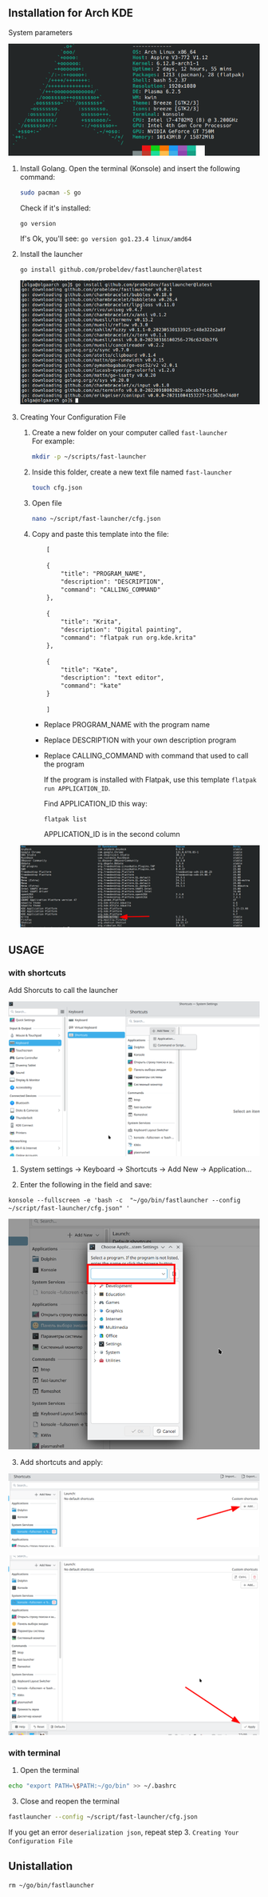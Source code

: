 ## Installation for Arch KDE

System parameters

<div align="center">

![system_parameters](images/system_parameters.png)

</div>

<!-- **Video installation guide is available [here](link)** -->

1. Install Golang. Open the terminal (Konsole) and insert the following command:

    ```bash
    sudo pacman -S go
    ```
    Check if it's installed: 
    ```
    go version
    ```

    If's Ok, you'll see:
      `go version go1.23.4 linux/amd64`


2. Install the launcher

    ```
    go install github.com/probeldev/fastlauncher@latest
    ```

    <div align="center">

    ![system_parameters](images/install.png)

    </div>

3. Creating Your Configuration File

    1. Create a new folder on your computer called `fast-launcher`  
    For example:

        ```bash
        mkdir -p ~/scripts/fast-launcher
        ```
    2. Inside this folder, create a new text file named `fast-launcher`
    
        ```bash
        touch cfg.json
        ```

    3. Open file

        ```bash
        nano ~/script/fast-launcher/cfg.json
        ```
    3. Copy and paste this template into the file:


        ```
            [

            {
                "title": "PROGRAM_NAME",
                "description": "DESCRIPTION",
                "command": "CALLING_COMMAND"
            },

            {
                "title": "Krita",
                "description": "Digital painting",
                "command": "flatpak run org.kde.krita"
            },

            {
                "title": "Kate",
                "description": "text editor",
                "command": "kate"
            }

            ]

        ```
        - Replace PROGRAM_NAME with the program name
        - Replace DESCRIPTION with your own description program
        - Replace CALLING_COMMAND with command that used to call the program

            If the program is installed with Flatpak, use this template `flatpak run APPLICATION_ID`.

             Find APPLICATION_ID this way:
            
            ```
            flatpak list
            ```

            APPLICATION_ID is in the second column

    <div align="center">

    ![system_parameters](images/flatpaklist.png)

    </div>

    
## USAGE

 ### with shortcuts

Add Shorcuts to call the launcher

<div align="center">

![system_parameters](images/hotkey.png)

</div>

1. System settings -> Keyboard -> Shortcuts -> Add New -> Application...

2. Enter the following in the field and save:

```
konsole --fullscreen -e 'bash -c  "~/go/bin/fastlauncher --config ~/script/fast-launcher/cfg.json" '
```
<div align="center">

![system_parameters](images/add.png)

</div>

3. Add shortcuts and apply:

<div align="center">

![system_parameters](images/add2.png)

</div>

<div align="center">

![system_parameters](images/add3.png)

</div>

### with terminal

1. Open the terminal


```bash
echo "export PATH=\$PATH:~/go/bin" >> ~/.bashrc
```

3. Close and reopen the terminal


```bash
fastlauncher --config ~/script/fast-launcher/cfg.json
```


If you get an error `deserialization json`, repeat step 3. `Creating Your Configuration File` 

## Unistallation

```
rm ~/go/bin/fastlauncher
```
